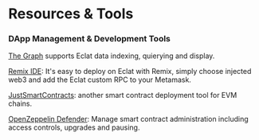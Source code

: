 # Resources & Tools

### DApp Management & Development Tools

[The Graph](https://thegraph.com) supports Eclat data indexing, quierying and display.

[Remix IDE](https://remix-project.org/): It's easy to deploy on Eclat with Remix, simply choose injected web3 and add the Eclat custom RPC to your Metamask.

[JustSmartContracts](https://justsmartcontracts.dev/): another smart contract deployment tool for EVM chains.&#x20;

[OpenZeppelin Defender](https://defender.openzeppelin.com): Manage smart contract administration including access controls, upgrades and pausing.



